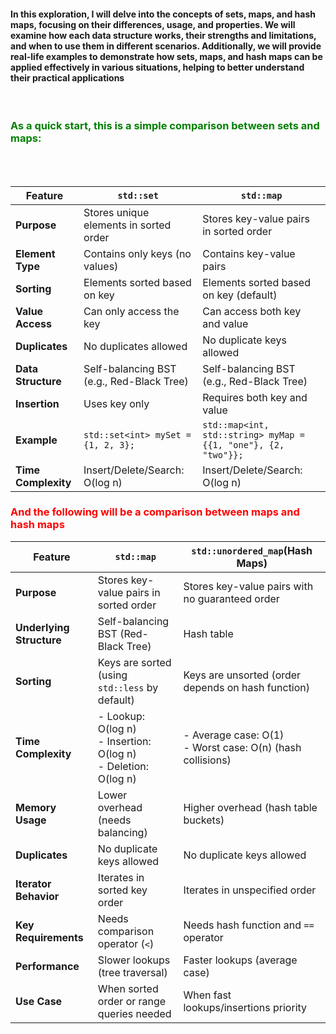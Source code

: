 #### In this exploration, I will delve into the concepts of sets, maps, and hash maps, focusing on their differences, usage, and properties. We will examine how each data structure works, their strengths and limitations, and when to use them in different scenarios. Additionally, we will provide real-life examples to demonstrate how sets, maps, and hash maps can be applied effectively in various situations, helping to better understand their practical applications

<br>

<h3 style="color: green;">As a quick start, this is a simple comparison between sets and maps:</h3>
<br>
<br>

| Feature                       | `std::set`                              | `std::map`                              |
|------------------------------|-----------------------------------------|-----------------------------------------|
| **Purpose**                  | Stores unique elements in sorted order  | Stores key-value pairs in sorted order  |
| **Element Type**             | Contains only keys (no values)          | Contains key-value pairs                |
| **Sorting**                  | Elements sorted based on key            | Elements sorted based on key (default)  |
| **Value Access**             | Can only access the key                 | Can access both key and value           |
| **Duplicates**               | No duplicates allowed                   | No duplicate keys allowed               |
| **Data Structure**           | Self-balancing BST (e.g., Red-Black Tree) | Self-balancing BST (e.g., Red-Black Tree) |
| **Insertion**                | Uses key only                           | Requires both key and value             |
| **Example**                  | `std::set<int> mySet = {1, 2, 3};`     | `std::map<int, std::string> myMap = {{1, "one"}, {2, "two"}};` |
| **Time Complexity**          | Insert/Delete/Search: O(log n)          | Insert/Delete/Search: O(log n)          |

<h3 style="color: red;">And the following will be a comparison between maps and hash maps</h3>

| Feature                      | `std::map`                              | `std::unordered_map`(Hash Maps)                    |
|------------------------------|-----------------------------------------|-----------------------------------------|
| **Purpose**                  | Stores key-value pairs in sorted order  | Stores key-value pairs with no guaranteed order |
| **Underlying Structure**     | Self-balancing BST (Red-Black Tree)     | Hash table                              |
| **Sorting**                  | Keys are sorted (using `std::less` by default) | Keys are unsorted (order depends on hash function) |
| **Time Complexity**          | - Lookup: O(log n) <br> - Insertion: O(log n) <br> - Deletion: O(log n) | - Average case: O(1) <br> - Worst case: O(n) (hash collisions) |
| **Memory Usage**             | Lower overhead (needs balancing)        | Higher overhead (hash table buckets)    |
| **Duplicates**               | No duplicate keys allowed               | No duplicate keys allowed               |
| **Iterator Behavior**        | Iterates in sorted key order            | Iterates in unspecified order           |
| **Key Requirements**         | Needs comparison operator (`<`)         | Needs hash function and `==` operator   |
| **Performance**              | Slower lookups (tree traversal)         | Faster lookups (average case)           |
| **Use Case**                 | When sorted order or range queries needed | When fast lookups/insertions priority   |
